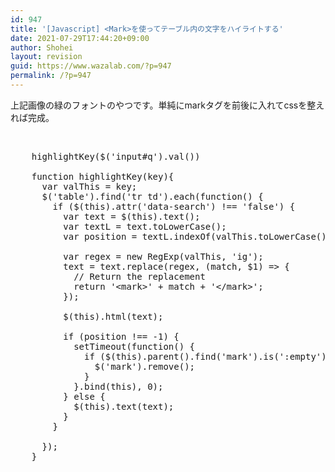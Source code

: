 ```yaml
---
id: 947
title: '[Javascript] <Mark>を使ってテーブル内の文字をハイライトする'
date: 2021-07-29T17:44:20+09:00
author: Shohei
layout: revision
guid: https://www.wazalab.com/?p=947
permalink: /?p=947
---
```

上記画像の緑のフォントのやつです。単純にmarkタグを前後に入れてcssを整えれば完成。

&nbsp;
<pre class="theme:sublime-text lang:js decode:true ">    highlightKey($('input#q').val())

    function highlightKey(key){
      var valThis = key; 
      $('table').find('tr td').each(function() {
        if ($(this).attr('data-search') !== 'false') {
          var text = $(this).text();
          var textL = text.toLowerCase();
          var position = textL.indexOf(valThis.toLowerCase());

          var regex = new RegExp(valThis, 'ig');
          text = text.replace(regex, (match, $1) =&gt; {
            // Return the replacement
            return '&lt;mark&gt;' + match + '&lt;/mark&gt;';
          });

          $(this).html(text);

          if (position !== -1) {
            setTimeout(function() {
              if ($(this).parent().find('mark').is(':empty')) {
                $('mark').remove();
              }
            }.bind(this), 0);
          } else {
            $(this).text(text);
          }
        }

      });
    }</pre>